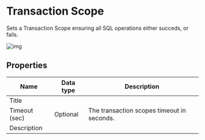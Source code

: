 # Transaction Scope

Sets a Transaction Scope ensuring all SQL operations either succeds, or fails.


![img](https://profitbasedocs.blob.core.windows.net/flowimages/transaction-scope.png)



## Properties

| Name         | Data type       | Description                                       |
|--------------|-----------------|---------------------------------------------------|
| Title           |           |                        |
|Timeout (sec) | Optional | The transaction scopes timeout in seconds.|
|   Description   |           |                  |